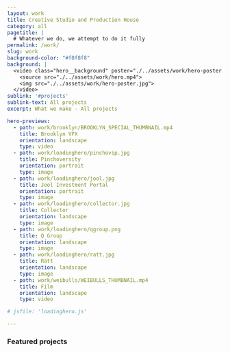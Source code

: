 ```yaml
---
layout: work
title: Creative Studio and Production House
category: all
pagetitle: |
  # Whatever we do, we attempt to do it fully
permalink: /work/
slug: work
background-color: "#f8f8f8"
background: |
  <video class="hero__background" poster="./../assets/work/hero-poster.jpg" loop autoplay muted playsinline>
    <source src="./../assets/work/hero.mp4">
    <img src="./../assets/work/hero-poster.jpg">
  </video>
sublink: '#projects'
sublink-text: All projects
excerpt: What we make - All projects

hero-previews: 
  - path: work/brooklyn/BROOKLYN_SPECIAL_THUMBNAIL.mp4
    title: Brooklyn VFX
    orientation: landscape
    type: video
  - path: work/loadinghero/pinchovip.jpg
    title: Pinchoversity
    orientation: portrait
    type: image
  - path: work/loadinghero/jool.jpg
    title: Jool Investment Portal
    orientation: portrait
    type: image
  - path: work/loadinghero/collector.jpg
    title: Collector
    orientation: landscape
    type: image
  - path: work/loadinghero/qgroup.png
    title: Q Group
    orientation: landscape
    type: image
  - path: work/loadinghero/ratt.jpg
    title: Rätt
    orientation: landscape
    type: image
  - path: work/weibulls/WEIBULLS_THUMBNAIL.mp4
    title: Film
    orientation: landscape
    type: video

# jsfile: 'loadinghero.js'

---
```


### Featured projects
